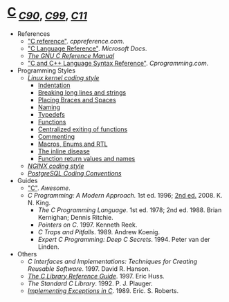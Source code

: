 # [C](http://open-std.org/jtc1/sc22/wg14/)<sub> [*C90*](https://iso.org/standard/17782.html), [*C99*](https://iso.org/standard/29237.html), [*C11*](https://iso.org/standard/57853.html)</sub>

+ References
    + ["C reference"](http://cppreference.com/w/c). *cppreference.com*.
    + ["C Language Reference"](https://docs.microsoft.com/cpp/c-language/c-language-reference). *Microsoft Docs*.
    + [*The GNU C Reference Manual*](https://gnu.org/software/gnu-c-manual/gnu-c-manual.html)
    + ["C and C++ Language Syntax Reference"](https://cprogramming.com/reference/). *Cprogramming.com*.
+ Programming Styles
    + [*Linux kernel coding style*](https://github.com/torvalds/linux/blob/master/Documentation/process/coding-style.rst)
        + [Indentation](https://github.com/torvalds/linux/blob/master/Documentation/process/coding-style.rst#1-indentation)
        + [Breaking long lines and strings](https://github.com/torvalds/linux/blob/master/Documentation/process/coding-style.rst#2-breaking-long-lines-and-strings)
        + [Placing Braces and Spaces](https://github.com/torvalds/linux/blob/master/Documentation/process/coding-style.rst#3-placing-braces-and-spaces)
        + [Naming](https://github.com/torvalds/linux/blob/master/Documentation/process/coding-style.rst#4-naming)
        + [Typedefs](https://github.com/torvalds/linux/blob/master/Documentation/process/coding-style.rst#5-typedefs)
        + [Functions](https://github.com/torvalds/linux/blob/master/Documentation/process/coding-style.rst#6-functions)
        + [Centralized exiting of functions](https://github.com/torvalds/linux/blob/master/Documentation/process/coding-style.rst#7-centralized-exiting-of-functions)
        + [Commenting](https://github.com/torvalds/linux/blob/master/Documentation/process/coding-style.rst#8-commenting)
        + [Macros, Enums and RTL](https://github.com/torvalds/linux/blob/master/Documentation/process/coding-style.rst#12-macros-enums-and-rtl)
        + [The inline disease](https://github.com/torvalds/linux/blob/master/Documentation/process/coding-style.rst#15-the-inline-disease)
        + [Function return values and names](https://github.com/torvalds/linux/blob/master/Documentation/process/coding-style.rst#16-function-return-values-and-names)
    + [*NGINX coding style*](https://nginx.com/resources/wiki/start/topics/examples/coding_style/)
    + [*PostgreSQL Coding Conventions*](https://postgresql.org/docs/current/static/source.html)
+ Guides
    + ["C"](https://notabug.org/koz.ross/awesome-c). *Awesome*.
    + *C Programming: A Modern Approach.* 1st ed. 1996; [2nd ed.](http://knking.com/books/c2/) 2008. K. N. King.
        + *The C Programming Language*. 1st ed. 1978; 2nd ed. 1988. Brian Kernighan; Dennis Ritchie.
        + *Pointers on C*. 1997. Kenneth Reek.
        + *C Traps and Pitfalls*. 1989. Andrew Koenig.
        + *Expert C Programming: Deep C Secrets*. 1994. Peter van der Linden.
+ Others
    + *C Interfaces and Implementations: Techniques for Creating Reusable Software*. 1997. David R. Hanson.
    + [*The C Library Reference Guide*](https://www-s.acm.illinois.edu/webmonkeys/book/c_guide/). 1997. Eric Huss.
    + *The Standard C Library*. 1992. P. J. Plauger.
    + [*Implementing Exceptions in C*](http://hpl.hp.com/techreports/Compaq-DEC/SRC-RR-40.pdf). 1989. Eric. S. Roberts.

